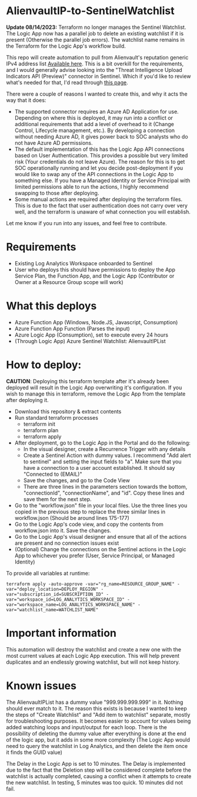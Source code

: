 # AlienvaultIP-to-SentinelWatchlist

__Update 08/14/2023:__ Terraform no longer manages the Sentinel Watchlist. The Logic App now has a parallel job to delete an existing watchlist if it is present (Otherwise the parallel job errors). The watchlist name remains in the Terraform for the Logic App's workflow build.

This repo will create automation to pull from Alienvault's reputation generic IPv4 address list [Available here](https://reputation.alienvault.com/reputation.generic). This is a bit overkill for the requirements, and I would generally advise looking into the "Threat Intelligence Upload Indicators API (Preview)" connector in Sentinel. Which if you'd like to review what's needed for that, I'd read through [this page](https://learn.microsoft.com/en-us/azure/databricks/dev-tools/app-aad-token#get-an-azure-ad-access-token).

There were a couple of reasons I wanted to create this, and why it acts the way that it does:

* The supported connector requires an Azure AD Application for use. Depending on where this is deployed, it may run into a conflict or additional requirements that add a level of overhead to it (Change Control, Lifecycle management, etc.). By developing a connection without needing Azure AD, it gives power back to SOC analysts who do not have Azure AD permissions.
* The default implementation of this has the Logic App API connections based on User Authentication. This provides a possible but very limited risk (Your credentials do not leave Azure). The reason for this is to get SOC operationally running and let you decide post-deployment if you would like to swap any of the API connections in the Logic App to something else. If you have a Managed Identity or Service Principal with limited permissions able to run the actions, I highly recommend swapping to those after deploying.
* Some manual actions are required after deploying the terraform files. This is due to the fact that user authentication does not carry over very well, and the terraform is unaware of what connection you will establish.

Let me know if you run into any issues, and feel free to contribute.

# Requirements

* Existing Log Analytics Workspace onboarded to Sentinel
* User who deploys this should have permissions to deploy the App Service Plan, the Function App, and the Logic App (Contributor or Owner at a Resource Group scope will work)

# What this deploys

* Azure Function App (Windows, Node.JS, Javascript, Consumption)
* Azure Function App Function (Parses the input)
* Azure Logic App (Consumption), set to execute every 24 hours
* (Through Logic App) Azure Sentinel Watchlist: AlienvaultIPList

# How to deploy:

__CAUTION__: Deploying this terraform template after it's already been deployed will result in the Logic App overwriting it's configuration. If you wish to manage this in terraform, remove the Logic App from the template after deploying it.

* Download this repository & extract contents
* Run standard terraform processes
    * terraform init
    * terraform plan
    * terraform apply
* After deployment, go to the Logic App in the Portal and do the following:
    * In the visual designer, create a Recurrence Trigger with any details
    * Create a Sentinel Action with dummy values. I recommend "Add alert to sentinel" and setting the input fields to "a". Make sure that you have a connection to a user account established. It should say "Connected to (EMAIL)"
    * Save the changes, and go to the Code View
    * There are three lines in the parameters section towards the bottom, "connectionId", "connectionName", and "id". Copy these lines and save them for the next step.
* Go to the "workflow.json" file in your local files. Use the three lines you copied in the previous step to replace the three similar lines in workflow.json (Should be around lines 175-177)
* Go to the Logic App's code view, and copy the contents from workflow.json into it. Save the changes.
* Go to the Logic App's visual designer and ensure that all of the actions are present and no connection issues exist
* (Optional) Change the connections on the Sentinel actions in the Logic App to whichever you prefer (User, Service Principal, or Managed Identity)

To provide all variables at runtime:
```
terraform apply -auto-approve -var="rg_name=RESOURCE_GROUP_NAME" -var="deploy_location=DEPLOY_REGION" -var="subscription_id=SUBSCRIPTION_ID" -var="workspace_id=LOG_ANALYTICS_WORKSPACE_ID" -var="workspace_name=LOG_ANALYTICS_WORKSPACE_NAME" -var="watchlist_name=WATCHLIST_NAME"
```

# Important information

This automation will destroy the watchlist and create a new one with the most current values at each Logic App execution. This will help prevent duplicates and an endlessly growing watchlist, but will not keep history.

# Known issues

The AlienvaultIPList has a dummy value "999.999.999.999" in it. Nothing should ever match to it. The reason this exists is because I wanted to keep the steps of "Create Watchlist" and "Add item to watchlist" separate, mostly for troubleshooting purposes. It becomes easier to account for values being added watching loops and input/output for each loop. There is the possibility of deleting the dummy value after everything is done at the end of the logic app, but it adds in some more complexity (The Logic App would need to query the watchlist in Log Analytics, and then delete the item once it finds the GUID value)

The Delay in the Logic App is set to 10 minutes. The Delay is implemented due to the fact that the Deletion step will be considered complete before the watchlist is actually completed, causing a conflict when it attempts to create the new watchlist. In testing, 5 minutes was too quick. 10 minutes did not fail.